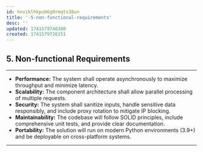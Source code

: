 ```yaml
---
id: hnviklhkpub6g0rmqts38un
title: '-5-non-functional-requirements'
desc: ''
updated: 1741579740300
created: 1741579726151
---
```

## 5\. Non-functional Requirements

---

-   **Performance:** The system shall operate asynchronously to maximize throughput and minimize latency.
-   **Scalability:** The component architecture shall allow parallel processing of multiple requests.
-   **Security:** The system shall sanitize inputs, handle sensitive data responsibly, and include proxy rotation to mitigate IP blocking.
-   **Maintainability:** The codebase will follow SOLID principles, include comprehensive unit tests, and provide clear documentation.
-   **Portability:** The solution will run on modern Python environments (3.9+) and be deployable on cross-platform systems.

___
